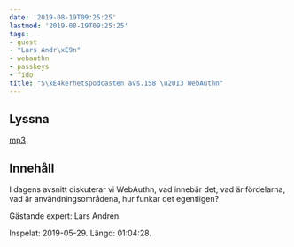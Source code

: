 ```yaml
---
date: '2019-08-19T09:25:25'
lastmod: '2019-08-19T09:25:25'
tags:
- guest
- "Lars Andr\xE9n"
- webauthn
- passkeys
- fido
title: "S\xE4kerhetspodcasten avs.158 \u2013 WebAuthn"
---
```

## Lyssna

[mp3](http://traffic.libsyn.com/sakerhetspodcasten/2019-05-29_WebAuthn.mp3)

## Innehåll

I dagens avsnitt diskuterar vi WebAuthn, vad innebär det, vad är fördelarna, vad
är användningsområdena, hur funkar det egentligen?

Gästande expert: Lars Andrén.

Inspelat: 2019-05-29. Längd: 01:04:28.
